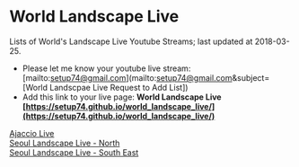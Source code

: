 # World Landscape Live
Lists of World's Landscape Live Youtube Streams; last updated at 2018-03-25.

- Please let me know your youtube live stream: [mailto:setup74@gmail.com](mailto:setup74@gmail.com&subject=[World Landscpae Live Request to Add List])
- Add this link to your live page:
  **World Landscape Live [https://setup74.github.io/world_landscape_live/](https://setup74.github.io/world_landscape_live/)**


[Ajaccio Live](https://www.youtube.com/watch?v=sDNHnV4gL6k)  
[Seoul Landscape Live - North](http://www.youtube.com/watch?v=i1YvOuuliTk)  
[Seoul Landscape Live - South East](https://www.youtube.com/watch?v=JOAJlnmcCMY)  

